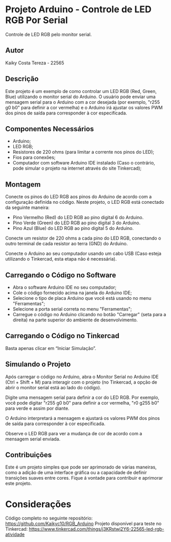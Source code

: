 # Projeto Arduino - Controle de LED RGB Por Serial
Controle de LED RGB pelo monitor serial.

## Autor
Kaiky Costa Tereza - 22565

## Descrição
Este projeto é um exemplo de como controlar um LED RGB (Red, Green, Blue) utilizando o monitor serial do Arduino. O usuário pode enviar uma mensagem serial para o Arduino com a cor desejada (por exemplo, "r255 g0 b0" para definir a cor vermelha) e o Arduino irá ajustar os valores PWM dos pinos de saída para corresponder à cor especificada.

## Componentes Necessários
- Arduino; 
- LED RGB;
- Resistores de 220 ohms (para limitar a corrente nos pinos do LED);
- Fios para conexões;
- Computador com software Arduino IDE instalado (Caso o contrário, pode simular o projeto na internet através do site Tinkercad);

## Montagem
Conecte os pinos do LED RGB aos pinos do Arduino de acordo com a configuração definida no código. Neste projeto, o LED RGB está conectado da seguinte maneira:

- Pino Vermelho (Red) do LED RGB ao pino digital 6 do Arduino.
- Pino Verde (Green) do LED RGB ao pino digital 3 do Arduino.
- Pino Azul (Blue) do LED RGB ao pino digital 5 do Arduino.

Conecte um resistor de 220 ohms a cada pino do LED RGB, conectando o outro terminal de cada resistor ao terra (GND) do Arduino.

Conecte o Arduino ao seu computador usando um cabo USB (Caso esteja utilizando o Tinkercad, esta etapa não é necessária).

## Carregando o Código no Software
- Abra o software Arduino IDE no seu computador;
- Cole o código fornecido acima na janela do Arduino IDE;
- Selecione o tipo de placa Arduino que você está usando no menu "Ferramentas";
- Selecione a porta serial correta no menu "Ferramentas";
- Carregue o código no Arduino clicando no botão "Carregar" (seta para a direita) na parte superior do ambiente de desenvolvimento.

## Carregando o Código no Tinkercad
Basta apenas clicar em “Iniciar Simulação”.

## Simulando o Projeto
Após carregar o código no Arduino, abra o Monitor Serial no Arduino IDE (Ctrl + Shift + M) para interagir com o projeto (no Tinkercad, a opção de abrir o monitor serial está ao lado do código).

Digite uma mensagem serial para definir a cor do LED RGB. Por exemplo, você pode digitar "r255 g0 b0" para definir a cor vermelha, "r0 g255 b0" para verde e assim por diante.

O Arduino interpretará a mensagem e ajustará os valores PWM dos pinos de saída para corresponder à cor especificada.

Observe o LED RGB para ver a mudança de cor de acordo com a mensagem serial enviada.

## Contribuições
Este é um projeto simples que pode ser aprimorado de várias maneiras, como a adição de uma interface gráfica ou a capacidade de definir transições suaves entre cores. Fique á vontade para contribuir e aprimorar este projeto.

# Considerações
Código completo no seguinte repositório: https://github.com/Kaikyc10/RGB_Arduino
Projeto disponível para teste no Tinkercad: https://www.tinkercad.com/things/j3KRstwj2Y6-22565-led-rgb-atividade
